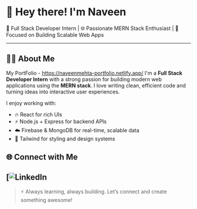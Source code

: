 # 👋 Hey there! I'm Naveen

🎯 Full Stack Developer Intern | 🌐 Passionate MERN Stack Enthusiast | 🚀 Focused on Building Scalable Web Apps

---

## 👨‍💻 About Me
My PortFolio - https://naveenmehta-portfolio.netlify.app/
I'm a **Full Stack Developer Intern** with a strong passion for building modern web applications using the **MERN stack**. I love writing clean, efficient code and turning ideas into interactive user experiences.

I enjoy working with:
- 🔥 React for rich UIs
- ⚡ Node.js + Express for backend APIs
- ☁️ Firebase & MongoDB for real-time, scalable data
- 💅 Tailwind for styling and design systems


## 🌐 Connect with Me

[![LinkedIn](https://www.linkedin.com/in/naveen-singh-mehta-060571322)
---

> ⚡ Always learning, always building. Let’s connect and create something awesome!
